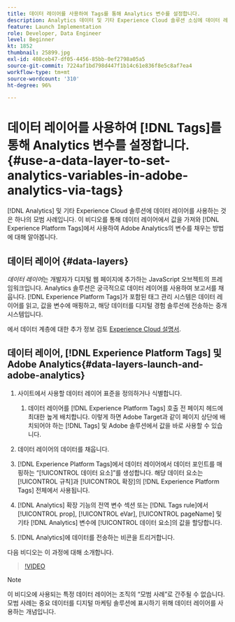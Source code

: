 ```yaml
---
title: 데이터 레이어를 사용하여 Tags를 통해 Analytics 변수를 설정합니다.
description: Analytics 데이터 및 기타 Experience Cloud 솔루션 소싱에 데이터 레이어를 사용하는 방법에 대해 알아봅니다.
feature: Launch Implementation
role: Developer, Data Engineer
level: Beginner
kt: 1852
thumbnail: 25899.jpg
exl-id: 408ceb47-df05-4456-85bb-0ef2798a05a5
source-git-commit: 7224af1bd798d447f1b14c61e836f8e5c8af7ea4
workflow-type: tm+mt
source-wordcount: '310'
ht-degree: 96%

---
```


# 데이터 레이어를 사용하여 [!DNL Tags]를 통해 Analytics 변수를 설정합니다. {#use-a-data-layer-to-set-analytics-variables-in-adobe-analytics-via-tags}

[!DNL Analytics] 및 기타 Experience Cloud 솔루션에 데이터 레이어를 사용하는 것은 하나의 모범 사례입니다. 이 비디오를 통해 데이터 레이어에서 값을 가져와 [!DNL Experience Platform Tags]에서 사용하여 Adobe Analytics의 변수를 채우는 방법에 대해 알아봅니다.

## 데이터 레이어 {#data-layers}

_데이터 레이어_&#x200B;는 개발자가 디지털 웹 페이지에 추가하는 JavaScript 오브젝트의 프레임워크입니다. Analytics 솔루션은 궁극적으로 데이터 레이어를 사용하여 보고서를 채웁니다. [!DNL Experience Platform Tags]가 포함된 태그 관리 시스템은 데이터 레이어를 읽고, 값을 변수에 매핑하고, 해당 데이터를 디지털 경험 솔루션에 전송하는 중개 시스템입니다.

에서 데이터 계층에 대한 추가 정보 검토 [Experience Cloud 설명서](https://experienceleague.adobe.com/docs/analytics/implementation/prepare/data-layer.html?lang=ko).

## 데이터 레이어, [!DNL Experience Platform Tags] 및 Adobe Analytics{#data-layers-launch-and-adobe-analytics}

1. 사이트에서 사용할 데이터 레이어 표준을 정의하거나 식별합니다.

   1. 데이터 레이어를 [!DNL Experience Platform Tags] 호출 전 페이지 헤드에 최대한 높게 배치합니다. 이렇게 하면 Adobe Target과 같이 페이지 상단에 배치되어야 하는 [!DNL Tags] 및 Adobe 솔루션에서 값을 바로 사용할 수 있습니다.

1. 데이터 레이어의 데이터를 채웁니다.
1. [!DNL Experience Platform Tags]에서 데이터 레이어에서 데이터 포인트를 매핑하는 “[!UICONTROL 데이터 요소]”를 생성합니다. 해당 데이터 요소는 [!UICONTROL 규칙]과 [!UICONTROL 확장]의 [!DNL Experience Platform Tags] 전체에서 사용됩니다.
1. [!DNL Analytics] 확장 기능의 전역 변수 섹션 또는 [!DNL Tags rule]에서 [!UICONTROL prop], [!UICONTROL eVar], [!UICONTROL pageName] 및 기타 [!DNL Analytics] 변수에 [!UICONTROL 데이터 요소]의 값을 할당합니다.
1. [!DNL Analytics]에 데이터를 전송하는 비콘을 트리거합니다.

다음 비디오는 이 과정에 대해 소개합니다.

>[!VIDEO](https://video.tv.adobe.com/v/25899/?quality=12&learn=on)

>[!NOTE]
>
>이 비디오에 사용되는 특정 데이터 레이어는 조직의 “모범 사례”로 간주될 수 없습니다. 모범 사례는 중요 데이터를 디지털 마케팅 솔루션에 표시하기 위해 데이터 레이어를 사용하는 개념입니다.